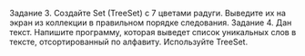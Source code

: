 Задание 3. Создайте Set (TreeSet) с 7 цветами радуги. Выведите их на экран из коллекции в правильном порядке следования. 
Задание 4. Дан текст. Напишите программу, которая выведет список уникальных слов в тексте, отсортированный по алфавиту. 
Используйте TreeSet. 